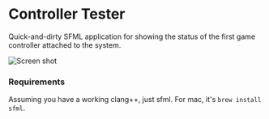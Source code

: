 # Controller Tester
Quick-and-dirty SFML application for showing the status of the first game controller attached to the system.

![Screen shot](https://www.martyndavis.com/wp-content/uploads/2024/07/controller_tester.png "")


### Requirements

Assuming you have a working clang++, just sfml. For mac, it's `brew install sfml`.